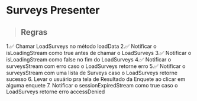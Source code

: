 # Surveys Presenter

> ## Regras
1.✅ Chamar LoadSurveys no método loadData
2.✅ Notificar o isLoadingStream como true antes de chamar o LoadSurveys
3.✅ Notificar o isLoadingStream como false no fim do LoadSurveys
4.✅ Notificar o surveysStream com erro caso o LoadSurveys retorne erro
5.✅ Notificar o surveysStream com uma lista de Surveys caso o LoadSurveys retorne sucesso
6. Levar o usuário pra tela de Resultado da Enquete ao clicar em alguma enquete
7. Notificar o sessionExpiredStream como true caso o LoadSurveys retorne erro accessDenied